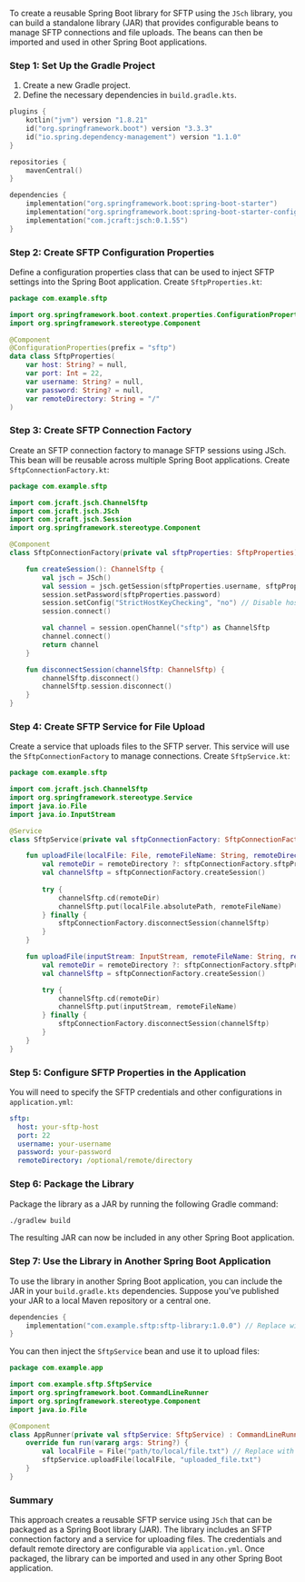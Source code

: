 To create a reusable Spring Boot library for SFTP using the `JSch` library, you can build a standalone library (JAR) that provides configurable beans to manage SFTP connections and file uploads. The beans can then be imported and used in other Spring Boot applications.

### Step 1: Set Up the Gradle Project

1. Create a new Gradle project.
2. Define the necessary dependencies in `build.gradle.kts`.

```kotlin
plugins {
    kotlin("jvm") version "1.8.21"
    id("org.springframework.boot") version "3.3.3"
    id("io.spring.dependency-management") version "1.1.0"
}

repositories {
    mavenCentral()
}

dependencies {
    implementation("org.springframework.boot:spring-boot-starter")
    implementation("org.springframework.boot:spring-boot-starter-configuration-processor")
    implementation("com.jcraft:jsch:0.1.55")
}
```

### Step 2: Create SFTP Configuration Properties

Define a configuration properties class that can be used to inject SFTP settings into the Spring Boot application. Create `SftpProperties.kt`:

```kotlin
package com.example.sftp

import org.springframework.boot.context.properties.ConfigurationProperties
import org.springframework.stereotype.Component

@Component
@ConfigurationProperties(prefix = "sftp")
data class SftpProperties(
    var host: String? = null,
    var port: Int = 22,
    var username: String? = null,
    var password: String? = null,
    var remoteDirectory: String = "/"
)
```

### Step 3: Create SFTP Connection Factory

Create an SFTP connection factory to manage SFTP sessions using JSch. This bean will be reusable across multiple Spring Boot applications. Create `SftpConnectionFactory.kt`:

```kotlin
package com.example.sftp

import com.jcraft.jsch.ChannelSftp
import com.jcraft.jsch.JSch
import com.jcraft.jsch.Session
import org.springframework.stereotype.Component

@Component
class SftpConnectionFactory(private val sftpProperties: SftpProperties) {

    fun createSession(): ChannelSftp {
        val jsch = JSch()
        val session = jsch.getSession(sftpProperties.username, sftpProperties.host, sftpProperties.port)
        session.setPassword(sftpProperties.password)
        session.setConfig("StrictHostKeyChecking", "no") // Disable host key checking for simplicity
        session.connect()

        val channel = session.openChannel("sftp") as ChannelSftp
        channel.connect()
        return channel
    }

    fun disconnectSession(channelSftp: ChannelSftp) {
        channelSftp.disconnect()
        channelSftp.session.disconnect()
    }
}
```

### Step 4: Create SFTP Service for File Upload

Create a service that uploads files to the SFTP server. This service will use the `SftpConnectionFactory` to manage connections. Create `SftpService.kt`:

```kotlin
package com.example.sftp

import com.jcraft.jsch.ChannelSftp
import org.springframework.stereotype.Service
import java.io.File
import java.io.InputStream

@Service
class SftpService(private val sftpConnectionFactory: SftpConnectionFactory) {

    fun uploadFile(localFile: File, remoteFileName: String, remoteDirectory: String? = null) {
        val remoteDir = remoteDirectory ?: sftpConnectionFactory.sftpProperties.remoteDirectory
        val channelSftp = sftpConnectionFactory.createSession()
        
        try {
            channelSftp.cd(remoteDir)
            channelSftp.put(localFile.absolutePath, remoteFileName)
        } finally {
            sftpConnectionFactory.disconnectSession(channelSftp)
        }
    }

    fun uploadFile(inputStream: InputStream, remoteFileName: String, remoteDirectory: String? = null) {
        val remoteDir = remoteDirectory ?: sftpConnectionFactory.sftpProperties.remoteDirectory
        val channelSftp = sftpConnectionFactory.createSession()

        try {
            channelSftp.cd(remoteDir)
            channelSftp.put(inputStream, remoteFileName)
        } finally {
            sftpConnectionFactory.disconnectSession(channelSftp)
        }
    }
}
```

### Step 5: Configure SFTP Properties in the Application

You will need to specify the SFTP credentials and other configurations in `application.yml`:

```yaml
sftp:
  host: your-sftp-host
  port: 22
  username: your-username
  password: your-password
  remoteDirectory: /optional/remote/directory
```

### Step 6: Package the Library

Package the library as a JAR by running the following Gradle command:

```bash
./gradlew build
```

The resulting JAR can now be included in any other Spring Boot application.

### Step 7: Use the Library in Another Spring Boot Application

To use the library in another Spring Boot application, you can include the JAR in your `build.gradle.kts` dependencies. Suppose you've published your JAR to a local Maven repository or a central one.

```kotlin
dependencies {
    implementation("com.example.sftp:sftp-library:1.0.0") // Replace with actual coordinates
}
```

You can then inject the `SftpService` bean and use it to upload files:

```kotlin
package com.example.app

import com.example.sftp.SftpService
import org.springframework.boot.CommandLineRunner
import org.springframework.stereotype.Component
import java.io.File

@Component
class AppRunner(private val sftpService: SftpService) : CommandLineRunner {
    override fun run(vararg args: String?) {
        val localFile = File("path/to/local/file.txt") // Replace with your local file path
        sftpService.uploadFile(localFile, "uploaded_file.txt")
    }
}
```

### Summary

This approach creates a reusable SFTP service using `JSch` that can be packaged as a Spring Boot library (JAR). The library includes an SFTP connection factory and a service for uploading files. The credentials and default remote directory are configurable via `application.yml`. Once packaged, the library can be imported and used in any other Spring Boot application.
